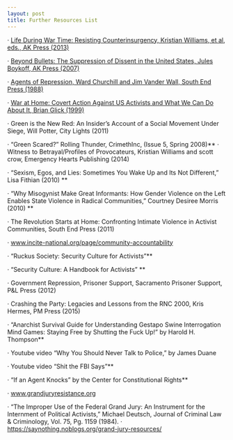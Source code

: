 ```yaml
---
layout: post
title: Further Resources List
---
```


·         [Life During War Time: Resisting Counterinsurgency, Kristian Williams, et al, eds., AK Press (2013)](https://www.akpress.org/life-during-wartime.html)

·         [Beyond Bullets: The Suppression of Dissent in the United States, Jules Boykoff, AK Press (2007)](https://www.akpress.org/beyondbulletsakpress.html)

·          [Agents of Repression, Ward Churchill and Jim Vander Wall, South End Press (1988)](https://en.wikipedia.org/wiki/Agents_of_Repression)

·         [War at Home: Covert Action Against US Activists and What We Can Do About It, Brian Glick (1999)](https://archive.org/stream/War_At_Home/War_At_Home_djvu.txt)

·         Green is the New Red: An Insider’s Account of a Social Movement Under Siege, Will Potter, City Lights (2011)

·         “Green Scared?” Rolling Thunder, CrimethInc, (Issue 5, Spring 2008)**
·         Witness to Betrayal/Profiles of Provocateurs, Kristian Williams and scott crow, Emergency Hearts Publishing (2014)

·         “Sexism, Egos, and Lies: Sometimes You Wake Up and Its Not Different,” Lisa Fithian (2010) **

·         “Why Misogynist Make Great Informants: How Gender Violence on the Left Enables State Violence in Radical Communities,” Courtney Desiree Morris (2010) **

·         The Revolution Starts at Home: Confronting Intimate Violence in Activist Communities, South End Press (2011)

·         www.incite-national.org/page/community-accountability

·         “Ruckus Society: Security Culture for Activists”**

·         “Security Culture: A Handbook for Activists” **

·         Government Repression, Prisoner Support, Sacramento Prisoner Support, P&L Press (2012)

·         Crashing the Party: Legacies and Lessons from the RNC 2000, Kris Hermes, PM Press (2015)

·         “Anarchist Survival Guide for Understanding Gestapo Swine Interrogation Mind Games: Staying Free by Shutting the Fuck Up!” by Harold H. Thompson**

·         Youtube video “Why You Should Never Talk to Police,” by James Duane

·         Youtube video “Shit the FBI Says”**

·         “If an Agent Knocks” by the Center for Constitutional Rights**

·         www.grandjuryresistance.org

·         “The Improper Use of the Federal Grand Jury: An Instrument for the Internment of Political Activists,” Michael Deutsch, Journal of Criminal Law & Criminology, Vol. 75, Pg. 1159 (1984).
·   https://saynothing.noblogs.org/grand-jury-resources/


